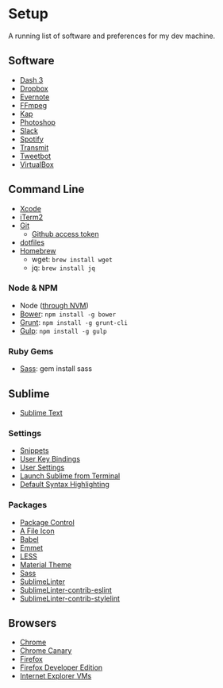 # Setup

A running list of software and preferences for my dev machine.

## Software

  * [Dash 3](https://itunes.apple.com/us/app/dash-3-api-docs-snippets/id449589707?mt=12)
  * [Dropbox](https://www.dropbox.com)
  * [Evernote](https://evernote.com)
  * [FFmpeg](https://ffmpeg.org/)
  * [Kap](https://getkap.co)
  * [Photoshop](http://www.photoshop.com)
  * [Slack](https://itunes.apple.com/app/slack/id803453959?ls=1&mt=12)
  * [Spotify](https://www.spotify.com/us/download/)
  * [Transmit](http://panic.com/transmit/)
  * [Tweetbot](https://itunes.apple.com/us/app/tweetbot-for-twitter/id557168941?mt=12&at=11l4Hu)
  * [VirtualBox](https://www.virtualbox.org/wiki/Downloads)

## Command Line
  * [Xcode](https://itunes.apple.com/us/app/xcode/id497799835?mt=12)
  * [iTerm2](https://iterm2.com)
  * [Git](http://git-scm.com/downloads)
    - [Github access token](https://help.github.com/articles/creating-an-access-token-for-command-line-use/)
  * [dotfiles](https://github.com/jonchretien/dotfiles)
  * [Homebrew](http://brew.sh/)
    - wget: `brew install wget`
    - jq: `brew install jq`

### Node & NPM
  * Node ([through NVM](https://github.com/creationix/nvm))
  * [Bower](http://bower.io): `npm install -g bower`
  * [Grunt](http://gruntjs.com/getting-started): `npm install -g grunt-cli`
  * [Gulp](http://gulpjs.com): `npm install -g gulp`

### Ruby Gems
  * [Sass](http://sass-lang.com): gem install sass

## Sublime
  * [Sublime Text](http://www.sublimetext.com)

### Settings
  * [Snippets](https://github.com/jonchretien/sublime-snippets)
  * [User Key Bindings](https://gist.github.com/jonchretien/4565081)
  * [User Settings](https://gist.github.com/jonchretien/4565038)
  * [Launch Sublime from Terminal](https://gist.github.com/artero/1236170)
  * [Default Syntax Highlighting](http://www.codechewing.com/library/set-default-syntax-highlight-for-different-filetypes-sublime-text/)

### Packages
  * [Package Control](https://packagecontrol.io/installation)
  * [A File Icon](https://github.com/ihodev/a-file-icon)
  * [Babel](https://packagecontrol.io/packages/Babel)
  * [Emmet](https://packagecontrol.io/packages/Emmet)
  * [LESS](https://packagecontrol.io/packages/LESS)
  * [Material Theme](https://github.com/equinusocio/material-theme)
  * [Sass](https://packagecontrol.io/packages/Sass)
  * [SublimeLinter](https://packagecontrol.io/packages/SublimeLinter)
  * [SublimeLinter-contrib-eslint](https://packagecontrol.io/packages/SublimeLinter-contrib-eslint)
  * [SublimeLinter-contrib-stylelint](https://packagecontrol.io/packages/SublimeLinter-contrib-stylelint)  

## Browsers
  * [Chrome](http://www.google.com/chrome)
  * [Chrome Canary](https://www.google.com/chrome/browser/canary.html)
  * [Firefox](http://www.firefox.com/)
  * [Firefox Developer Edition](https://www.mozilla.org/en-US/firefox/developer/)
  * [Internet Explorer VMs](https://dev.windows.com/en-us/microsoft-edge/tools/vms/mac/)

